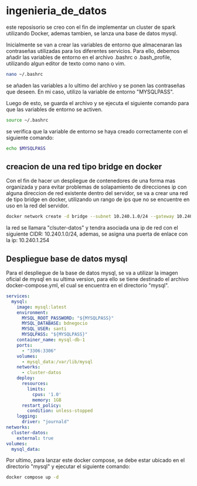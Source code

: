 # ingenieria_de_datos


este reposisorio se creo con el fin de implementar un cluster de spark utilizando Docker, ademas tambien, se lanza una base de datos mysql.


Inicialmente se van a crear las variables de entorno que almacenaran las contraseñas utilizadas para los diferentes servicios. Para ello, debemos añadir las variables de entorno en el archivo .bashrc o .bash_profile, utilizando algun editor de texto como nano o vim.
```bash
nano ~/.bashrc
```
se añaden las variables a lo ultimo del archivo y se ponen las contraseñas que deseen. En mi caso, utilizo la variable de entorno "MYSQLPASS".

Luego de esto, se guarda el archivo y se ejecuta el siguiente comando para que las variables de entorno se activen.

```bash
source ~/.bashrc
```

se verifica que la variable de entorno se haya creado correctamente con el siguiente comando:

```bash
echo $MYSQLPASS
```

## creacion de una red tipo bridge en docker


Con el fin de hacer un despliegue de contenedores de una forma mas organizada y para evitar problemas de solapamiento de direcciones ip con alguna direccion de red existente dentro del servidor, se va a crear una red de tipo bridge en docker, utilizando un rango de ips que no se encuentre en uso en la red del servidor.

```bash
docker network create -d bridge --subnet 10.240.1.0/24 --gateway 10.240.1.254 cluster-datos
```

la red se llamara "clsuter-datos" y tendra asociada una ip de red con el siguiente CIDR: 10.240.1.0/24, ademas, se asigna una puerta de enlace con la ip: 10.240.1.254

## Despliegue base de datos mysql

Para el despliegue de la base de datos mysql, se va a utilizar la imagen oficial de mysql en su ultima version, para ello se tiene destinado el archivo docker-compose.yml, el cual se encuentra en el directorio "mysql".

```yaml
services:
  mysql:
    image: mysql:latest
    environment:
      MYSQL_ROOT_PASSWORD: "${MYSQLPASS}"
      MYSQL_DATABASE: bdnegocio
      MYSQL_USER: santi
      MYSQLPASS: "${MYSQLPASS}"
    container_name: mysql-db-1
    ports:
      - "3306:3306"
    volumes:
      - mysql_data:/var/lib/mysql
    networks:
      - cluster-datos
    deploy:
      resources:
        limits:
          cpus: '1.0'
          memory: 1GB
      restart_policy:
        condition: unless-stopped
    logging:
      driver: "journald"
networks:
  cluster-datos:
    external: true
volumes:
  mysql_data:
```

Por ultimo, para lanzar este docker compose, se debe estar ubicado en el directorio "mysql" y ejecutar el siguiente comando:

```bash
docker compose up -d
```


